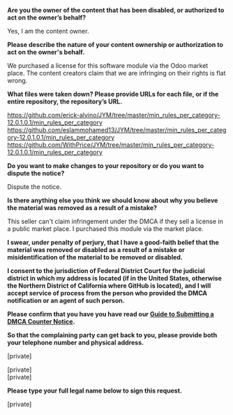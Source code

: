 **Are you the owner of the content that has been disabled, or authorized to act on the owner’s behalf?**

Yes, I am the content owner.

**Please describe the nature of your content ownership or authorization to act on the owner's behalf.**

We purchased a license for this software module via the Odoo market place. The content creators claim that we are infringing on their rights is flat wrong.

**What files were taken down? Please provide URLs for each file, or if the entire repository, the repository’s URL.**

https://github.com/erick-alvino/JYM/tree/master/min_rules_per_category-12.0.1.0.1/min_rules_per_category  
https://github.com/eslammohamed13/JYM/tree/master/min_rules_per_category-12.0.1.0.1/min_rules_per_category  
https://github.com/WithPrice/JYM/tree/master/min_rules_per_category-12.0.1.0.1/min_rules_per_category

**Do you want to make changes to your repository or do you want to dispute the notice?**

Dispute the notice.

**Is there anything else you think we should know about why you believe the material was removed as a result of a mistake?**

This seller can't claim infringement under the DMCA if they sell a license in a public market place. I purchased this module via the market place.

**I swear, under penalty of perjury, that I have a good-faith belief that the material was removed or disabled as a result of a mistake or misidentification of the material to be removed or disabled.**

**I consent to the jurisdiction of Federal District Court for the judicial district in which my address is located (if in the United States, otherwise the Northern District of California where GitHub is located), and I will accept service of process from the person who provided the DMCA notification or an agent of such person.**

**Please confirm that you have you have read our <a href="https://docs.github.com/articles/guide-to-submitting-a-dmca-counter-notice">Guide to Submitting a DMCA Counter Notice</a>.**

**So that the complaining party can get back to you, please provide both your telephone number and physical address.**

[private]

[private]  
[private]

**Please type your full legal name below to sign this request.**

[private]

